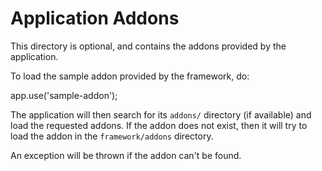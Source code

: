 
Application Addons
===

This directory is optional, and contains the addons provided by the application.

To load the sample addon provided by the framework, do:

  app.use('sample-addon');
  
The application will then search for its `addons/` directory (if available) and load the
requested addons. If the addon does not exist, then it will try to load the addon in the
`framework/addons` directory.

An exception will be thrown if the addon can't be found.